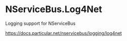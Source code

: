 NServiceBus.Log4Net
======================

Logging support for NServiceBus

https://docs.particular.net/nservicebus/logging/log4net
